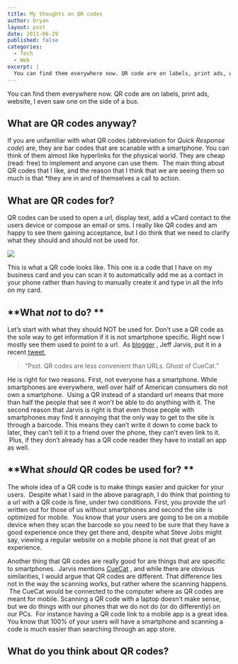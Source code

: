 ```yaml
---
title: My thoughts on QR codes
author: bryan
layout: post
date: 2011-06-29
published: false
categories:
  - Tech
  - Web
excerpt: |
  You can find them everywhere now. QR code are on labels, print ads, website, I even saw one on the side of a bus. If you are unfamiliar with what QR codes (abbreviation for *Quick Response code*) are, they are bar codes that are scanable with a smartphone. You can think of them almost like hyperlinks for the physical world. They are cheap (read: free) to implement and anyone can use them.
---
```



You can find them everywhere now. QR code are on labels, print ads, website, I even saw one on the side of a bus.

## What are QR codes anyway?

If you are unfamiliar with what QR codes (abbreviation for *Quick Response code*) are, they are bar codes that are scanable with a smartphone. You can think of them almost like hyperlinks for the physical world. They are cheap (read: free) to implement and anyone can use them.  The main thing about QR codes that I like, and the reason that I think that we are seeing them so much is that *they are in and of themselves a call to action. 

## What are QR codes for?

QR codes can be used to open a url, display text, add a vCard contact to the users device or compose an email or sms. I really like QR codes and am happy to see them gaining acceptance, but I do think that we need to clarify what they should and should not be used for.

![][1]

This is what a QR code looks like. This one is a code that I have on my business card and you can scan it to automatically add me as a contact in your phone rather than having to manually create it and type in all the info on my card.

 [1]: http://66.147.244.207/~bstedman/bryanstedman/blog/wp-content/uploads/2011/06/QR1-150x150.jpg

## **What *not* to do? **

Let’s start with what they should NOT be used for. Don’t use a QR code as the sole way to get information if it is not smartphone specific. Right now I mostly see them used to point to a url.  As [blogger][2] , Jeff Jarvis, put it in a recent [tweet][3],

 [2]: http://buzzmachine.com
 [3]: https://twitter.com/jeffjarvis/status/83889350445776896

> “Psst. QR codes are less convenient than URLs. Ghost of CueCat.”

He is right for two reasons. First, not everyone has a smartphone. While smartphones are everywhere, well over half of American consumers do not own a smartphone.  Using a QR instead of a standard url means that more than half the people that see it won’t be able to do anything with it. The second reason that Jarvis is right is that even those people with smartphones may find it annoying that the only way to get to the site is through a barcode. This means they can’t write it down to come back to later, they can’t tell it to a friend over the phone, they can’t even link to it.  Plus, if they don’t already has a QR code reader they have to install an app as well.

## **What *should* QR codes be used for? **

The whole idea of a QR code is to make things easier and quicker for your users.  Despite what I said in the above paragraph, I do think that pointing to a url with a QR code is fine, under two conditions. First, you provide the url written out for those of us without smartphones and second the site is optimized for mobile.  You know that your users are going to be on a mobile device when they scan the barcode so you need to be sure that they have a good experience once they get there and, despite what Steve Jobs might say, viewing a regular website on a mobile phone is not that great of an experience.

Another thing that QR codes are really good for are things that are specific to smartphones.  Jarvis mentions [CueCat][4] , and while there are obvious similarities, I would argue that QR codes are different. That difference lies not in the way the scanning works, but rather where the scanning happens.  The CueCat would be connected to the computer where as QR codes are meant for mobile. Scanning a QR code with a laptop doesn’t make sense, but we do things with our phones that we do not do (or do differently) on our PCs.  For instance having a QR code link to a mobile app is a great idea. You know that 100% of your users will have a smartphone and scanning a code is much easier than searching through an app store.

 [4]: http://en.wikipedia.org/wiki/CueCat

## **What do you think about QR codes?**